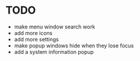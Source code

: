# TODO
- make menu window search work
- add more icons
- add more settings
- make popup windows hide when they lose focus
- add a system information popup